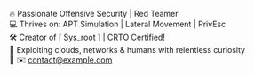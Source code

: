 🔥 Passionate Offensive Security  | Red Teamer  
💻 Thrives on: APT Simulation | Lateral Movement | PrivEsc  
🛠️ Creator of [ Sys_root ] |  CRTO Certified!  
📡 Exploiting clouds, networks & humans with relentless curiosity  
🚀 ✉️ contact@example.com  
